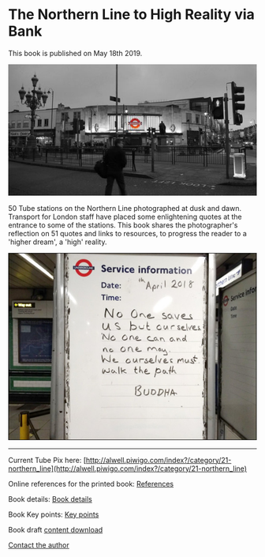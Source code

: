 # The Northern Line to High Reality via Bank

This book is published on May 18th 2019.

![Tooting Broadway](bec.jpeg)

50 Tube stations on the Northern Line photographed at dusk and dawn. Transport for London staff have placed some enlightening quotes at the entrance to some of the stations. This book shares the photographer's reflection on 51 quotes and links to resources, to progress the reader to a 'higher dream', a 'high' reality.  

![Quote](buddha.jpg)

---

Current Tube Pix here: [http://alwell.piwigo.com/index?/category/21-northern_line](http://alwell.piwigo.com/index?/category/21-northern_line)

Online references for the printed book: [References](cite.md)

Book details: [Book details](nlmetta.md)

Book Key points: [Key points](northernline.pdf)

Book draft [content download](https://www.dropbox.com/s/41iyu30n56bth98/main.pdf?dl=0)

[Contact the author](https://docs.google.com/forms/d/e/1FAIpQLSf5lxYq2sVNpwgGuSzN51IMZVEdLB_KhzTKzqvW3hQo9CcZVg/viewform?usp=sf_link)

